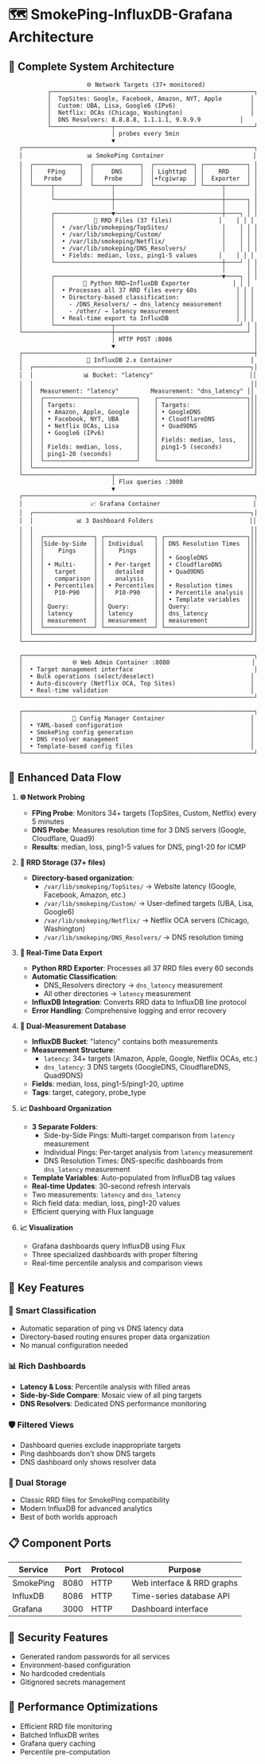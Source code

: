 # 🗺️ SmokePing-InfluxDB-Grafana Architecture

## 🔄 **Complete System Architecture**

```
                      🌐 Network Targets (37+ monitored)
           ┌─────────────────────────────────────────────────────────┐
           │  TopSites: Google, Facebook, Amazon, NYT, Apple        │
           │  Custom: UBA, Lisa, Google6 (IPv6)                     │
           │  Netflix: OCAs (Chicago, Washington)                   │
           │  DNS Resolvers: 8.8.8.8, 1.1.1.1, 9.9.9.9           │
           └─────────────────┬───────────────────────────────────────┘
                             │ probes every 5min
                             ▼
   ┌─────────────────────────────────────────────────────────────────┐
   │                  📊 SmokePing Container                         │
   │  ┌─────────────┐  ┌─────────────┐  ┌───────────┐ ┌────────────┐ │
   │  │    FPing    │  │     DNS     │  │ Lighttpd  │ │    RRD     │ │
   │  │   Probe     │  │   Probe     │  │+fcgiwrap  │ │  Exporter  │ │
   │  └─────┬───────┘  └─────┬───────┘  └───────────┘ └─────┬──────┘ │
   │        │                │                              │        │
   │        └────────────────┼──────────────────────────────┼──────┐ │
   │                         │                              │      │ │
   │        ┌────────────────▼──────────────────────────────┼────┐ │ │
   │        │           📁 RRD Files (37 files)             │    │ │ │
   │        │  • /var/lib/smokeping/TopSites/               │    │ │ │
   │        │  • /var/lib/smokeping/Custom/                 │    │ │ │
   │        │  • /var/lib/smokeping/Netflix/                │    │ │ │
   │        │  • /var/lib/smokeping/DNS_Resolvers/          │    │ │ │
   │        │  • Fields: median, loss, ping1-5 values      │    │ │ │
   │        └───────────────────────────────────────────────┼────┘ │ │
   │                                                        │      │ │
   │        ┌───────────────────────────────────────────────▼────┐ │ │
   │        │        🚀 Python RRD→InfluxDB Exporter            │ │ │
   │        │  • Processes all 37 RRD files every 60s           │ │ │
   │        │  • Directory-based classification:                │ │ │
   │        │    - /DNS_Resolvers/ → dns_latency measurement    │ │ │
   │        │    - /other/ → latency measurement                │ │ │
   │        │  • Real-time export to InfluxDB                   │ │ │
   │        └────────────────┬───────────────────────────────────┘ │ │
   └─────────────────────────┼─────────────────────────────────────┘ │
                             │ HTTP POST :8086                       │
                             ▼                                       │
   ┌─────────────────────────────────────────────────────────────────┤
   │                  💾 InfluxDB 2.x Container                      │
   │  ┌─────────────────────────────────────────────────────────────┐│
   │  │              📊 Bucket: "latency"                           ││
   │  │                                                             ││
   │  │  Measurement: "latency"         Measurement: "dns_latency" ││
   │  │  ┌──────────────────────────┐    ┌─────────────────────────┐││
   │  │  │ Targets:                 │    │ Targets:                │││
   │  │  │ • Amazon, Apple, Google  │    │ • GoogleDNS             │││
   │  │  │ • Facebook, NYT, UBA     │    │ • CloudflareDNS         │││
   │  │  │ • Netflix OCAs, Lisa     │    │ • Quad9DNS              │││
   │  │  │ • Google6 (IPv6)         │    │                         │││
   │  │  │                          │    │ Fields: median, loss,   │││
   │  │  │ Fields: median, loss,    │    │ ping1-5 (seconds)       │││
   │  │  │ ping1-20 (seconds)       │    │                         │││
   │  │  └──────────────────────────┘    └─────────────────────────┘││
   │  └─────────────────────────────────────────────────────────────┘│
   └─────────────────────────┬───────────────────────────────────────┘
                             │ Flux queries :3000                     
                             ▼                                        
   ┌─────────────────────────────────────────────────────────────────┐
   │                   📈 Grafana Container                          │
   │  ┌─────────────────────────────────────────────────────────────┐│
   │  │            📊 3 Dashboard Folders                           ││
   │  │                                                             ││
   │  │  ┌──────────────┐ ┌──────────────┐ ┌───────────────────────┐││
   │  │  │Side-by-Side  │ │ Individual   │ │ DNS Resolution Times  │││
   │  │  │    Pings     │ │    Pings     │ │                       │││
   │  │  │              │ │              │ │ • GoogleDNS           │││
   │  │  │ • Multi-     │ │ • Per-target │ │ • CloudflareDNS       │││
   │  │  │   target     │ │   detailed   │ │ • Quad9DNS            │││
   │  │  │   comparison │ │   analysis   │ │                       │││
   │  │  │ • Percentiles│ │ • Percentiles│ │ • Resolution times    │││
   │  │  │   P10-P90    │ │   P10-P90    │ │ • Percentile analysis │││
   │  │  │              │ │              │ │ • Template variables  │││
   │  │  │ Query:       │ │ Query:       │ │ Query:                │││
   │  │  │ latency      │ │ latency      │ │ dns_latency           │││
   │  │  │ measurement  │ │ measurement  │ │ measurement           │││
   │  │  └──────────────┘ └──────────────┘ └───────────────────────┘││
   │  └─────────────────────────────────────────────────────────────┘│
   └─────────────────────────────────────────────────────────────────┘
                                                                     
   ┌─────────────────────────────────────────────────────────────────┐
   │              🌐 Web Admin Container :8080                       │
   │  • Target management interface                                  │
   │  • Bulk operations (select/deselect)                           │
   │  • Auto-discovery (Netflix OCA, Top Sites)                     │
   │  • Real-time validation                                        │
   └─────────────────────────────────────────────────────────────────┘
                                       
   ┌─────────────────────────────────────────────────────────────────┐
   │              🔧 Config Manager Container                        │
   │  • YAML-based configuration                                    │
   │  • SmokePing config generation                                 │
   │  • DNS resolver management                                     │
   │  • Template-based config files                                 │
   └─────────────────────────────────────────────────────────────────┘
```

## 🔄 **Enhanced Data Flow**

1. **🌐 Network Probing**
   - **FPing Probe**: Monitors 34+ targets (TopSites, Custom, Netflix) every 5 minutes
   - **DNS Probe**: Measures resolution time for 3 DNS servers (Google, Cloudflare, Quad9)
   - **Results**: median, loss, ping1-5 values for DNS, ping1-20 for ICMP

2. **📁 RRD Storage (37+ files)**
   - **Directory-based organization**:
     - `/var/lib/smokeping/TopSites/` → Website latency (Google, Facebook, Amazon, etc.)
     - `/var/lib/smokeping/Custom/` → User-defined targets (UBA, Lisa, Google6)
     - `/var/lib/smokeping/Netflix/` → Netflix OCA servers (Chicago, Washington)
     - `/var/lib/smokeping/DNS_Resolvers/` → DNS resolution timing

3. **🚀 Real-Time Data Export**
   - **Python RRD Exporter**: Processes all 37 RRD files every 60 seconds
   - **Automatic Classification**:
     - DNS_Resolvers directory → `dns_latency` measurement
     - All other directories → `latency` measurement
   - **InfluxDB Integration**: Converts RRD data to InfluxDB line protocol
   - **Error Handling**: Comprehensive logging and error recovery

4. **💾 Dual-Measurement Database**
   - **InfluxDB Bucket**: "latency" contains both measurements
   - **Measurement Structure**:
     - `latency`: 34+ targets (Amazon, Apple, Google, Netflix OCAs, etc.)
     - `dns_latency`: 3 DNS targets (GoogleDNS, CloudflareDNS, Quad9DNS)
   - **Fields**: median, loss, ping1-5/ping1-20, uptime
   - **Tags**: target, category, probe_type

5. **📈 Dashboard Organization**
   - **3 Separate Folders**:
     - Side-by-Side Pings: Multi-target comparison from `latency` measurement
     - Individual Pings: Per-target analysis from `latency` measurement  
     - DNS Resolution Times: DNS-specific dashboards from `dns_latency` measurement
   - **Template Variables**: Auto-populated from InfluxDB tag values
   - **Real-time Updates**: 30-second refresh intervals
   - Two measurements: `latency` and `dns_latency`
   - Rich field data: median, loss, ping1-20 values
   - Efficient querying with Flux language

5. **📈 Visualization**
   - Grafana dashboards query InfluxDB using Flux
   - Three specialized dashboards with proper filtering
   - Real-time percentile analysis and comparison views

## 🎯 **Key Features**

### **🔧 Smart Classification**
- Automatic separation of ping vs DNS latency data
- Directory-based routing ensures proper data organization
- No manual configuration needed

### **📊 Rich Dashboards**
- **Latency & Loss**: Percentile analysis with filled areas
- **Side-by-Side Compare**: Mosaic view of all ping targets
- **DNS Resolvers**: Dedicated DNS performance monitoring

### **🛡️ Filtered Views**
- Dashboard queries exclude inappropriate targets
- Ping dashboards don't show DNS targets
- DNS dashboard only shows resolver data

### **🔄 Dual Storage**
- Classic RRD files for SmokePing compatibility
- Modern InfluxDB for advanced analytics
- Best of both worlds approach

## 📋 **Component Ports**

| Service | Port | Protocol | Purpose |
|---------|------|----------|---------|
| SmokePing | 8080 | HTTP | Web interface & RRD graphs |
| InfluxDB | 8086 | HTTP | Time-series database API |
| Grafana | 3000 | HTTP | Dashboard interface |

## 🔐 **Security Features**

- Generated random passwords for all services
- Environment-based configuration
- No hardcoded credentials
- Gitignored secrets management

## 🚀 **Performance Optimizations**

- Efficient RRD file monitoring
- Batched InfluxDB writes
- Grafana query caching
- Percentile pre-computation